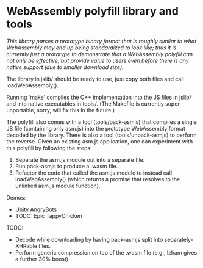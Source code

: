 # WebAssembly polyfill library and tools

*This library parses a prototype binary format that is roughly similar to what
WebAssembly may end up being standardized to look like; thus it is currently
just a prototype to demonstrate that a WebAssembly polyfill can not only be
effective, but provide value to users even before there is any native support
(due to smaller download size).*

The library in jslib/ should be ready to use, just copy both files and call loadWebAssembly().

Running 'make' compiles the C++ implementation into the JS files in jslib/ and
into native executables in tools/. (The Makefile is currently super-unportable,
sorry, will fix this in the future.)

The polyfill also comes with a tool (tools/pack-asmjs) that compiles a single JS
file (containing only asm.js) into the prototype WebAssembly format decoded by
the library. There is also a tool (tools/unpack-asmjs) to perform the reverse.
Given an existing asm.js application, one can experiment with this polyfill by
following the steps:
 1. Separate the asm.js module out into a separate file.
 2. Run pack-asmjs to produce a .wasm file.
 3. Refactor the code that called the asm.js module to instead call loadWebAssembly()
    (which returns a promise that resolves to the unlinked asm.js module function).

Demos:
 * [Unity AngryBots](http://lukewagner.github.io/AngryBotsPacked)
 * TODO: Epic TappyChicken

TODO:
 * Decode while downloading by having pack-asmjs split into separately-XHRable files.
 * Perform generic compression on top of the .wasm file (e.g., lzham gives a further 30% boost).
